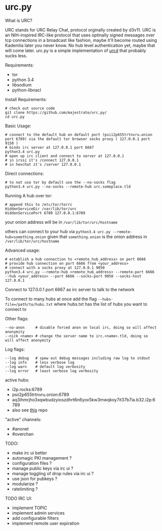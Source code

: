 urc.py
======


What is URC?

URC stands for URC Relay Chat, protocol orginally created by d3v11.
URC is an NIH-inspired IRC-like protocol that uses optinally signed messages over tcp
connections in a broadcast like fashion, maybe it'll become routed using Kademlia later you never know.
No hub level authentication yet, maybe that will come later.
urc.py is a simple implementation of [urcd](https://github.com/JosephSWilliams/urcd/) that probably sucks less.

Requirements:

* tor
* python 3.4
* libsodium
* python-libnacl

Install Requirements:

    # check out source code
    git clone https://github.com/majestrate/urc.py/
    cd urc.py

Basic Usage:

    # connect to the default hub on default port (psii2p655trtnvru.onion port 6789) via the default tor browser socks proxy ( 127.0.0.1 port 9150 )
    # binds irc server at 127.0.0.1 port 6667
    python3.4 urc.py
    # open up irc client and connect to server at 127.0.0.1
    # in irssi it's /connect 127.0.0.1
    # in hexchat it's /server 127.0.0.1

Direct connections:

    # to not use tor by default use the --no-socks flag
    python3.4 urc.py --no-socks --remote-hub urc.someplace.tld

Running A hub over tor:

    # append this to /etc/tor/torrc
    HiddenServiceDir /var/lib/tor/urc
    HiddenServicePort 6789 127.0.0.1:6789

your onion address will be in `/var/lib/tor/urc/hostname`

others can connect to your hub via `python3.4 urc.py --remote-hub=something.onion` given that `something.onion` is the onion address in `/var/lib/tor/urc/hostname`

Advanced usage:

    # establish a hub connection to <remote_hub_address> on port 6666
    # provide hub connection on port 6666 from <your_address>
    # connect with a socks proxy at 127.0.0.1 9050
    python3.4 urc.py --remote-hub <remote_hub_address> --remote-port 6666 --hub <your_address> --port 6666 --socks-port 9050 --socks-host 127.0.0.1
        

Connect to 127.0.0.1 port 6667 as irc server to talk to the network

To connect to many hubs at once add the flag `--hubs-file=/path/to/hubs.txt` where hubs.txt has the list of hubs you want to connect to

Other flags:

    --no-anon     # disable forced anon on local irc, doing so will affect anonymity
    --nick <name> # change the server name to irc.<name>.tld, doing so will affect anonymity

Log flags:

    --log debug   # spew out debug messages including raw log to stdout
    --log info    # less verbose log
    --log warn    # default log verbosity
    --log error   # least verbose log verbosity


active hubs:

* i2p.rocks:6789
* psii2p655trtnvru.onion:6789
* aq3ihmrjho3xqwbudzyioszdhrt6n6yox5kw3mwqkoy7it37b7ia.b32.i2p:6789
* also see [this](https://github.com/JosephSWilliams/urcd/tree/master/db/urchub) repo

"active" channels:

* #anonet
* #overchan



TODO:

* make irc ui better
* automagic PKI management ?
* configuration files ?
* manage public keys via irc ui ?
* manage toggling of drop rules via irc ui ?
* use json for pubkeys ?
* modularize ?
* ratelimiting ?

TODO IRC UI:

* implement TOPIC
* implement admin services
* add configurable filters
* implement remote user expiration

